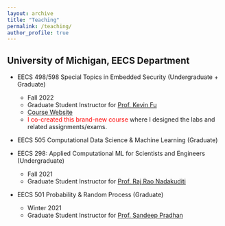 ```yaml
---
layout: archive
title: "Teaching"
permalink: /teaching/
author_profile: true
---
```


## University of Michigan, EECS Department


* EECS 498/598 Special Topics in Embedded Security (Undergraduate + Graduate)
    * Fall 2022 
    * Graduate Student Instructor for [Prof. Kevin Fu](https://web.eecs.umich.edu/~kevinfu/)
    * [Course Website](https://spqrlab1.github.io/emsec/)
    * <span style="color:red">I co-created this brand-new course</span> where I designed the labs and related assignments/exams.


* EECS 505 Computational Data Science & Machine Learning (Graduate)
* EECS 298: Applied Computational ML for Scientists and Engineers (Undergraduate)
    * Fall 2021 
    * Graduate Student Instructor for [Prof. Raj Rao Nadakuditi](https://rajrao.engin.umich.edu/)

* EECS 501 Probability & Random Process (Graduate)
    * Winter 2021 
    * Graduate Student Instructor for [Prof. Sandeep Pradhan](https://pradhan.engin.umich.edu/)
